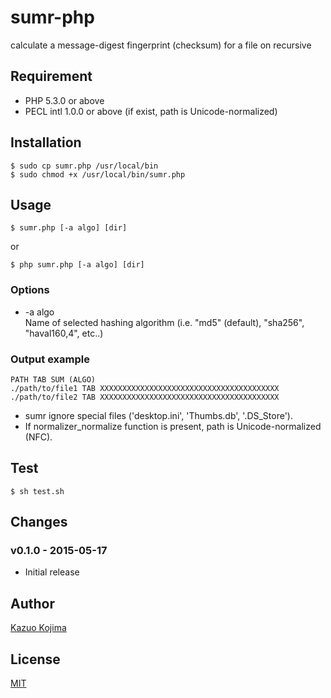 # sumr-php
calculate a message-digest fingerprint (checksum) for a file on recursive

## Requirement

* PHP 5.3.0 or above
* PECL intl 1.0.0 or above (if exist, path is Unicode-normalized)

## Installation

```
$ sudo cp sumr.php /usr/local/bin
$ sudo chmod +x /usr/local/bin/sumr.php
```

## Usage

```
$ sumr.php [-a algo] [dir]
```

or

```
$ php sumr.php [-a algo] [dir]
```

### Options

* -a algo<br>
Name of selected hashing algorithm (i.e. "md5" (default), "sha256", "haval160,4", etc..)

### Output example

```
PATH TAB SUM (ALGO)
./path/to/file1 TAB XXXXXXXXXXXXXXXXXXXXXXXXXXXXXXXXXXXXXXXX
./path/to/file2 TAB XXXXXXXXXXXXXXXXXXXXXXXXXXXXXXXXXXXXXXXX
```

* sumr ignore special files ('desktop.ini', 'Thumbs.db', '.DS_Store').
* If normalizer_normalize function is present, path is Unicode-normalized (NFC).

## Test

```
$ sh test.sh
```

## Changes

### v0.1.0 - 2015-05-17

* Initial release

## Author

[Kazuo Kojima](https://github.com/kzokojima)

## License

[MIT](LICENSE)

